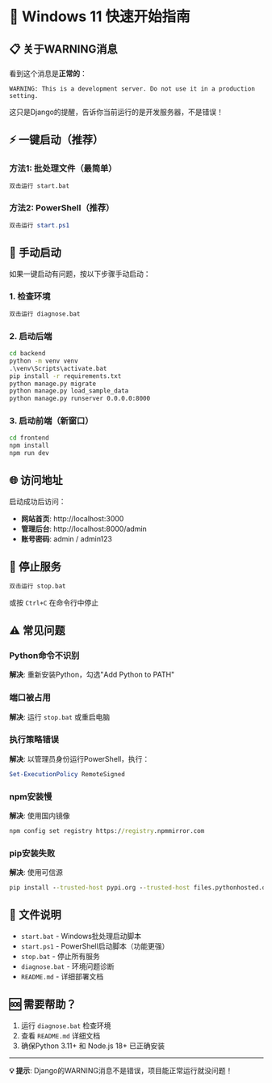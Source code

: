 # 🚀 Windows 11 快速开始指南

## 📋 关于WARNING消息

看到这个消息是**正常的**：
```
WARNING: This is a development server. Do not use it in a production setting.
```

这只是Django的提醒，告诉你当前运行的是开发服务器，不是错误！

## ⚡ 一键启动（推荐）

### 方法1: 批处理文件（最简单）
```cmd
双击运行 start.bat
```

### 方法2: PowerShell（推荐）
```powershell
双击运行 start.ps1
```

## 🔧 手动启动

如果一键启动有问题，按以下步骤手动启动：

### 1. 检查环境
```cmd
双击运行 diagnose.bat
```

### 2. 启动后端
```cmd
cd backend
python -m venv venv
.\venv\Scripts\activate.bat
pip install -r requirements.txt
python manage.py migrate
python manage.py load_sample_data
python manage.py runserver 0.0.0.0:8000
```

### 3. 启动前端（新窗口）
```cmd
cd frontend
npm install
npm run dev
```

## 🌐 访问地址

启动成功后访问：

- **网站首页**: http://localhost:3000
- **管理后台**: http://localhost:8000/admin
- **账号密码**: admin / admin123

## 🛑 停止服务

```cmd
双击运行 stop.bat
```

或按 `Ctrl+C` 在命令行中停止

## ⚠️ 常见问题

### Python命令不识别
**解决**: 重新安装Python，勾选"Add Python to PATH"

### 端口被占用
**解决**: 运行 `stop.bat` 或重启电脑

### 执行策略错误
**解决**: 以管理员身份运行PowerShell，执行：
```powershell
Set-ExecutionPolicy RemoteSigned
```

### npm安装慢
**解决**: 使用国内镜像
```cmd
npm config set registry https://registry.npmmirror.com
```

### pip安装失败
**解决**: 使用可信源
```cmd
pip install --trusted-host pypi.org --trusted-host files.pythonhosted.org -r requirements.txt
```

## 📁 文件说明

- `start.bat` - Windows批处理启动脚本
- `start.ps1` - PowerShell启动脚本（功能更强）
- `stop.bat` - 停止所有服务
- `diagnose.bat` - 环境问题诊断
- `README.md` - 详细部署文档

## 🆘 需要帮助？

1. 运行 `diagnose.bat` 检查环境
2. 查看 `README.md` 详细文档
3. 确保Python 3.11+ 和 Node.js 18+ 已正确安装

---

**💡 提示**: Django的WARNING消息不是错误，项目能正常运行就没问题！
